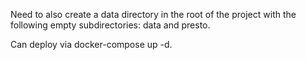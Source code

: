 Need to also create a data directory in the root of the project with the following empty subdirectories: data and presto.

Can deploy via docker-compose up -d.

